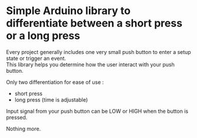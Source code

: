 # Simple Arduino library to differentiate between a short press or a long press

Every project generally includes one very small push button to enter a setup state or trigger an event.  
This library helps you determine how the user interact with your push button.

Only two differentiation for ease of use :
- short press
- long press (time is adjustable)

Input signal from your push button can be LOW or HIGH when the button is pressed.

Nothing more.

